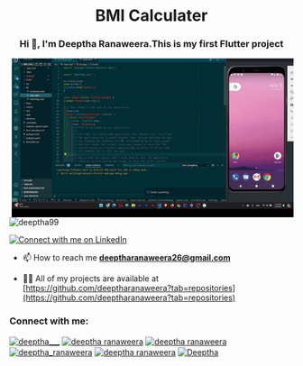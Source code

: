 <h1 align="center">BMI Calculater</h1>
<h3 align="center">Hi 👋, I'm Deeptha Ranaweera.This is my first Flutter project</h3>
<img align="right" alt="coding" width="500" src="Untitledvideo-MadewithClipchamp-ezgif.com-video-to-gif-converter.gif">

<p align="left"> <img src="https://komarev.com/ghpvc/?username=deeptharanaweera&label=Profile%20views&color=0e75b6&style=flat" alt="deeptha99" /> </p>

<p align="left"> 
  <a href="https://www.linkedin.com/in/deeptha-ranaweera-98b026203" target="_blank">
    <img src="https://img.shields.io/badge/Connect%20with%20me%20on-LinkedIn-blue?style=for-the-badge&logo=linkedin" alt="Connect with me on LinkedIn" />
  </a> 
</p>


- 📫 How to reach me **deeptharanaweera26@gmail.com**

- 👨‍💻 All of my projects are available at [https://github.com/deeptharanaweera?tab=repositories](https://github.com/deeptharanaweera?tab=repositories)

<h3 align="left">Connect with me:</h3>
<p align="left">
<a href="https://twitter.com/deeptha___" target="blank"><img align="center" src="https://raw.githubusercontent.com/rahuldkjain/github-profile-readme-generator/master/src/images/icons/Social/twitter.svg" alt="deeptha___" height="30" width="40" /></a>
<a href="https://www.linkedin.com/in/deeptha-ranaweera-98b026203" target="blank"><img align="center" src="https://raw.githubusercontent.com/rahuldkjain/github-profile-readme-generator/master/src/images/icons/Social/linked-in-alt.svg" alt="deeptha ranaweera" height="30" width="40" /></a>
<a href="https://www.facebook.com/deeptha.ranaweera?mibextid=ZbWKwL" target="blank"><img align="center" src="https://raw.githubusercontent.com/rahuldkjain/github-profile-readme-generator/master/src/images/icons/Social/facebook.svg" alt="deeptha ranaweera" height="30" width="40" /></a>
<a href="https://instagram.com/deeptha_ranaweera" target="blank"><img align="center" src="https://raw.githubusercontent.com/rahuldkjain/github-profile-readme-generator/master/src/images/icons/Social/instagram.svg" alt="deeptha_ranaweera" height="30" width="40" /></a>
<a href="http://www.youtube.com/@deeptharanaweera6690" target="blank"><img align="center" src="https://raw.githubusercontent.com/rahuldkjain/github-profile-readme-generator/master/src/images/icons/Social/youtube.svg" alt="deeptha ranaweera" height="30" width="40" /></a>
<a href="https://discord.gg/Deeptha" target="blank"><img align="center" src="https://raw.githubusercontent.com/rahuldkjain/github-profile-readme-generator/master/src/images/icons/Social/discord.svg" alt="Deeptha" height="30" width="40" /></a>
</p>

